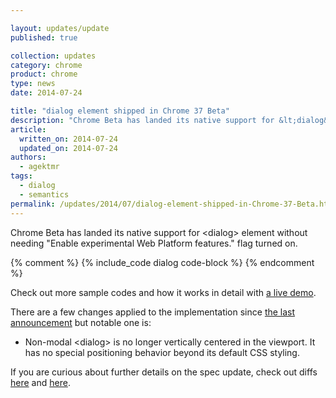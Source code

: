 ```yaml
---

layout: updates/update
published: true

collection: updates
category: chrome
product: chrome
type: news
date: 2014-07-24

title: "dialog element shipped in Chrome 37 Beta"
description: "Chrome Beta has landed its native support for &lt;dialog&gt; element"
article:
  written_on: 2014-07-24
  updated_on: 2014-07-24
authors:
  - agektmr
tags:
  - dialog
  - semantics
permalink: /updates/2014/07/dialog-element-shipped-in-Chrome-37-Beta.html
---
```

Chrome Beta has landed its native support for &lt;dialog&gt; element without needing "Enable experimental Web Platform features." flag turned on.

{% comment %}
{% include_code dialog code-block %}
{% endcomment %}

Check out more sample codes and how it works in detail with [a live demo](http://demo.agektmr.com/dialog/).

There are a few changes applied to the implementation since [the last announcement](http://updates.html5rocks.com/2013/09/dialog-element-Modals-made-easy) but notable one is:

* Non-modal &lt;dialog&gt; is no longer vertically centered in the viewport. It has no special positioning behavior beyond its default CSS styling.

If you are curious about further details on the spec update, check out diffs [here](http://html5.org/r/8448) and [here](http://html5.org/r/8457).
